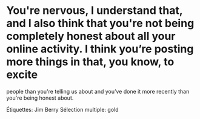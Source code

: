 # You're nervous, I understand that, and I also think that you're not being completely honest about all your online activity. I think you’re posting more things in that, you know, to excite
people than you're telling us about and you’ve done it more recently than you're
being honest about.

Étiquettes: Jim Berry
Sélection multiple: gold